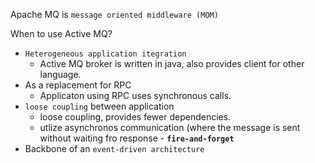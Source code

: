 Apache MQ is `message oriented middleware (MOM)`

When to use Active MQ?
  - `Heterogeneous application itegration`
     - Active MQ broker is written in java, also provides client for other language.
  - As a replacement for RPC
     - Applicaton using RPC uses synchronous calls.
  - `loose coupling` between application
     - loose coupling, provides fewer dependencies.
     - utlize asynchronos communication (where the message is sent without waiting fro response - __`fire-and-forget`__
  - Backbone of an `event-driven architecture`
  

